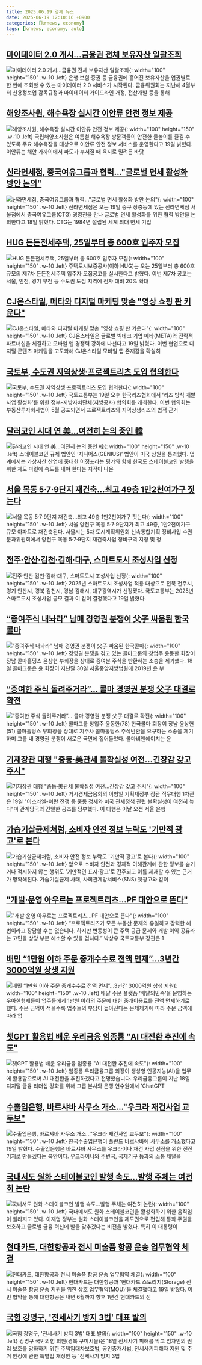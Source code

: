 ```yaml
---
title: 2025.06.19 경제 뉴스
date: 2025-06-19 12:10:16 +0900
categories: [krnews, economy]
tags: [krnews, economy, auto]
---
```

## [마이데이터 2.0 개시…금융권 전체 보유자산 일괄조회](https://n.news.naver.com/mnews/article/001/0015456155)

![마이데이터 2.0 개시…금융권 전체 보유자산 일괄조회](https://mimgnews.pstatic.net/image/origin/001/2025/06/18/15456155.jpg?type=nf220_150){: width="100" height="150" .w-10 .left}
은행·보험·증권 등 금융권에 흩어진 보유자산을 업권별로 한 번에 조회할 수 있는 마이데이터 2.0 서비스가 시작된다. 금융위원회는 지난해 4월부터 신용정보업 감독규정과 마이데이터 가이드라인 개정, 전산개발 등을 통해

## [해양조사원, 해수욕장 실시간 이안류 안전 정보 제공](https://n.news.naver.com/mnews/article/003/0013312697)

![해양조사원, 해수욕장 실시간 이안류 안전 정보 제공](https://mimgnews.pstatic.net/image/origin/003/2025/06/19/13312697.jpg?type=nf220_150){: width="100" height="150" .w-10 .left}
국립해양조사원은 여름철 해수욕장 방문객들이 안전한 물놀이를 즐길 수 있도록 주요 해수욕장을 대상으로 이안류 안전 정보 서비스를 운영한다고 19일 밝혔다. 이안류는 해안 가까이에서 파도가 부서질 때 육지로 밀려든 바닷

## [신라면세점, 중국여유그룹과 협력…"글로벌 면세 활성화 방안 논의"](https://n.news.naver.com/mnews/article/015/0005146186)

![신라면세점, 중국여유그룹과 협력…"글로벌 면세 활성화 방안 논의"](https://mimgnews.pstatic.net/image/origin/015/2025/06/18/5146186.jpg?type=nf220_150){: width="100" height="150" .w-10 .left}
신라면세점은 오는 19일 중구 장충동에 있는 신라면세점 서울점에서 중국여유그룹(CTG) 경영진을 만나 글로벌 면세 활성화를 위한 협력 방안을 논의한다고 18일 밝혔다. CTG는 1984년 설립된 세계 최대 면세 기업

## [HUG 든든전세주택, 25일부터 총 600호 입주자 모집](https://n.news.naver.com/mnews/article/016/0002487100)

![HUG 든든전세주택, 25일부터 총 600호 입주자 모집](https://mimgnews.pstatic.net/image/origin/016/2025/06/19/2487100.jpg?type=nf220_150){: width="100" height="150" .w-10 .left}
주택도시보증공사(이하 HUG)는 오는 25일부터 총 600호 규모의 제7차 든든전세주택 입주자 모집공고를 실시한다고 밝혔다. 이번 제7차 공고는 서울, 인천, 경기 부천 등 수도권 도심 지역에 전차 대비 20% 확대

## [CJ온스타일, 메타와 디지털 마케팅 맞손 "영상 쇼핑 판 키운다"](https://n.news.naver.com/mnews/article/003/0013312108)

![CJ온스타일, 메타와 디지털 마케팅 맞손 "영상 쇼핑 판 키운다"](https://mimgnews.pstatic.net/image/origin/003/2025/06/19/13312108.jpg?type=nf220_150){: width="100" height="150" .w-10 .left}
CJ온스타일은 글로벌 빅테크 기업 메타(META)와 전략적 파트너십을 체결하고 모바일 앱 경쟁력 강화에 나선다고 19일 밝혔다. 이번 협업으로 디지털 콘텐츠 마케팅을 고도화해 CJ온스타일 모바일 앱 존재감을 확실히

## [국토부, 수도권 지역상생·프로젝트리츠 도입 협의한다](https://n.news.naver.com/mnews/article/018/0006042971)

![국토부, 수도권 지역상생·프로젝트리츠 도입 협의한다](https://mimgnews.pstatic.net/image/origin/018/2025/06/19/6042971.jpg?type=nf220_150){: width="100" height="150" .w-10 .left}
국토교통부는 19일 오후 한국리츠협회에서 ‘리츠 방식 개발 사업 활성화’를 위한 정부-지방자치단체(지방공사) 협의회를 개최한다. 이번 협의회는 부동산투자회사법이 5월 공포되면서 프로젝트리츠와 지역상생리츠의 법적 근거

## [달러코인 시대 연 美…여전히 논의 중인 韓](https://n.news.naver.com/mnews/article/011/0004498551)

![달러코인 시대 연 美…여전히 논의 중인 韓](https://mimgnews.pstatic.net/image/origin/011/2025/06/18/4498551.jpg?type=nf220_150){: width="100" height="150" .w-10 .left}
스테이블코인 규제 법안인 ‘지니어스(GENIUS)’ 법안이 미국 상원을 통과했다. 업계에서는 가상자산 산업에 중대한 이정표라는 평가와 함께 한국도 스테이블코인 발행을 위한 제도 마련에 속도를 내야 한다는 지적이 나온

## [서울 목동 5·7·9단지 재건축…최고 49층 1만2천여가구 짓는다](https://n.news.naver.com/mnews/article/028/0002751738)

![서울 목동 5·7·9단지 재건축…최고 49층 1만2천여가구 짓는다](https://mimgnews.pstatic.net/image/origin/028/2025/06/19/2751738.jpg?type=nf220_150){: width="100" height="150" .w-10 .left}
서울 양천구 목동 5·7·9단지가 최고 49층, 1만2천여가구 규모 아파트로 재건축된다. 서울시는 5차 도시계획위원회 신속통합기획 정비사업 수권분과위원회에서 양천구 목동 5·7·9단지 재건축사업 정비구역 지정 및 정

## [전주·안산·김천·김해·대구, 스마트도시 조성사업 선정](https://n.news.naver.com/mnews/article/011/0004498893)

![전주·안산·김천·김해·대구, 스마트도시 조성사업 선정](https://mimgnews.pstatic.net/image/origin/011/2025/06/19/4498893.jpg?type=nf220_150){: width="100" height="150" .w-10 .left}
2025년 스마트도시 조성사업 적용 대상으로 전북 전주시, 경기 안산시, 경북 김천시, 경남 김해시, 대구광역시가 선정됐다. 국토교통부는 2025년 스마트도시 조성사업 공모 결과 이 같이 결정했다고 19일 밝혔다.

## [“증여주식 내놔라” 남매 경영권 분쟁이 父子 싸움된 한국콜마](https://n.news.naver.com/mnews/article/020/0003642120)

![“증여주식 내놔라” 남매 경영권 분쟁이 父子 싸움된 한국콜마](https://mimgnews.pstatic.net/image/origin/020/2025/06/18/3642120.jpg?type=nf220_150){: width="100" height="150" .w-10 .left}
경영권 분쟁을 겪고 있는 콜마그룹의 창업주 윤동한 회장이 장남 콜마홀딩스 윤상현 부회장을 상대로 증여분 주식을 반환하는 소송을 제기했다. 18일 콜마그룹은 윤 회장이 지난달 30일 서울중앙지방법원에 2019년 윤 부

## [“증여한 주식 돌려주거라”… 콜마 경영권 분쟁 父子 대결로 확전](https://n.news.naver.com/mnews/article/020/0003642225)

![“증여한 주식 돌려주거라”… 콜마 경영권 분쟁 父子 대결로 확전](https://mimgnews.pstatic.net/image/origin/020/2025/06/18/3642225.jpg?type=nf220_150){: width="100" height="150" .w-10 .left}
콜마그룹 창업주 윤동한(78) 한국콜마 회장이 장남 윤상현(51) 콜마홀딩스 부회장을 상대로 지주사 콜마홀딩스 주식반환을 요구하는 소송을 제기하며 그룹 내 경영권 분쟁이 새로운 국면에 접어들었다. 콜마비앤에이치는 윤

## [기재장관 대행 "중동·美관세 불확실성 여전…긴장감 갖고 주시"](https://n.news.naver.com/mnews/article/001/0015457893)

![기재장관 대행 "중동·美관세 불확실성 여전…긴장감 갖고 주시"](https://mimgnews.pstatic.net/image/origin/001/2025/06/19/15457893.jpg?type=nf220_150){: width="100" height="150" .w-10 .left}
거시경제금융회의 이형일 기획재정부 장관 직무대행 1차관은 19일 "이스라엘-이란 전쟁 등 중동 정세와 미국 관세정책 관련 불확실성이 여전히 높다"며 관계당국의 긴밀한 공조를 당부했다. 이 대행은 이날 오전 서울 은행

## [가습기살균제처럼, 소비자 안전 정보 누락도 '기만적 광고'로 본다](https://n.news.naver.com/mnews/article/469/0000871262)

![가습기살균제처럼, 소비자 안전 정보 누락도 '기만적 광고'로 본다](https://mimgnews.pstatic.net/image/origin/469/2025/06/19/871262.jpg?type=nf220_150){: width="100" height="150" .w-10 .left}
앞으로 소비자 안전과 경제적 이해관계에 관한 정보를 숨기거나 적시하지 않는 행위도 '기만적인 표시·광고'로 간주되고 이를 제재할 수 있는 근거가 명확해진다. 가습기살균제 사태, 사회관계망서비스(SNS) 뒷광고와 같이

## ["개발·운영 아우르는 프로젝트리츠…PF 대안으로 뜬다"](https://n.news.naver.com/mnews/article/015/0005146346)

!["개발·운영 아우르는 프로젝트리츠…PF 대안으로 뜬다"](https://mimgnews.pstatic.net/image/origin/015/2025/06/18/5146346.jpg?type=nf220_150){: width="100" height="150" .w-10 .left}
“프로젝트리츠가 모든 부동산 문제의 유일하고 강력한 해법이라고 장담할 수는 없습니다. 하지만 변동성이 큰 주택 공급 문제와 개발 이익 공유라는 고민을 상당 부분 해소할 수 있을 겁니다.” 박상우 국토교통부 장관은 1

## [배민 “1만원 이하 주문 중개수수료 전액 면제”…3년간 3000억원 상생 지원](https://n.news.naver.com/mnews/article/081/0003550622)

![배민 “1만원 이하 주문 중개수수료 전액 면제”…3년간 3000억원 상생 지원](https://mimgnews.pstatic.net/image/origin/081/2025/06/19/3550622.jpg?type=nf220_150){: width="100" height="150" .w-10 .left}
배달 주문 플랫폼 ‘배달의민족’을 운영하는 우아한형제들이 업주들에게 1만원 이하의 주문에 대한 중개이용료를 전액 면제하기로 했다. 주문 금액이 적을수록 업주들의 부담이 높아진다는 문제제기에 따라 주문 금액에 따라 업

## [챗GPT 활용법 배운 우리금융 임종룡 "AI 대전환 추진에 속도"](https://n.news.naver.com/mnews/article/374/0000446751)

![챗GPT 활용법 배운 우리금융 임종룡 "AI 대전환 추진에 속도"](https://mimgnews.pstatic.net/image/origin/374/2025/06/19/446751.jpg?type=nf220_150){: width="100" height="150" .w-10 .left}
임종룡 우리금융그룹 회장이 생성형 인공지능(AI)을 업무에 활용함으로써 AI 대전환을 추진하겠다고 천명했습니다. 우리금융그룹이 지난 18일 디지털 금융 리더십 강화를 위해 그룹 본사와 은행 연수원에서 'ChatGPT

## [수출입은행, 바르샤바 사무소 개소…"우크라 재건사업 교두보"](https://n.news.naver.com/mnews/article/011/0004498904)

![수출입은행, 바르샤바 사무소 개소…"우크라 재건사업 교두보"](https://mimgnews.pstatic.net/image/origin/011/2025/06/19/4498904.jpg?type=nf220_150){: width="100" height="150" .w-10 .left}
한국수출입은행이 폴란드 바르샤바에 사무소를 개소했다고 19일 밝혔다. 수출입은행은 바르샤바 사무소를 우크라이나 재건 사업 선점을 위한 전진기지로 만들겠다는 복안이다. 우크라이나와 주변국, 국제기구 등과의 소통 채널을

## [국내서도 원화 스테이블코인 발행 속도…발행 주체는 여전히 논란](https://n.news.naver.com/mnews/article/469/0000871159)

![국내서도 원화 스테이블코인 발행 속도…발행 주체는 여전히 논란](https://mimgnews.pstatic.net/image/origin/469/2025/06/18/871159.jpg?type=nf220_150){: width="100" height="150" .w-10 .left}
국내에서도 원화 스테이블코인을 활성화하기 위한 움직임이 빨라지고 있다. 이재명 정부는 원화 스테이블코인을 제도권으로 편입해 통화 주권을 보호하고 글로벌 금융 혁신에 발을 맞추겠다는 비전을 밝혔다. 특히 이 대통령이

## [현대카드, 대한항공과 전시 미술품 항공 운송 업무협약 체결](https://n.news.naver.com/mnews/article/018/0006043054)

![현대카드, 대한항공과 전시 미술품 항공 운송 업무협약 체결](https://mimgnews.pstatic.net/image/origin/018/2025/06/19/6043054.jpg?type=nf220_150){: width="100" height="150" .w-10 .left}
현대카드는 대한항공과 ‘현대카드 스토리지(Storage) 전시 미술품 항공 운송 지원을 위한 상호 업무협약(MOU)’을 체결했다고 19일 밝혔다. 이번 협약을 통해 대한항공은 내년 6월까지 향후 1년간 현대카드의 전

## [국힘 강명구, '전세사기 방지 3법' 대표 발의](https://n.news.naver.com/mnews/article/421/0008318271)

![국힘 강명구, '전세사기 방지 3법' 대표 발의](https://mimgnews.pstatic.net/image/origin/421/2025/06/18/8318271.jpg?type=nf220_150){: width="100" height="150" .w-10 .left}
강명구 국민의힘 의원(경북 구미시을)은 18일 전세사기 피해를 막고 임차인의 권리 보호를 강화하기 위한 주택임대차보호법, 공인중개사법, 전세사기피해자 지원 및 주거 안정에 관한 특별법 개정안 등 '전세사기 방지 3법


